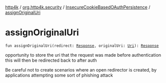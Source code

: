 [http4k](../../index.md) / [org.http4k.security](../index.md) / [InsecureCookieBasedOAuthPersistence](index.md) / [assignOriginalUri](./assign-original-uri.md)

# assignOriginalUri

`fun assignOriginalUri(redirect: `[`Response`](../../org.http4k.core/-response/index.md)`, originalUri: `[`Uri`](../../org.http4k.core/-uri/index.md)`): `[`Response`](../../org.http4k.core/-response/index.md)

opportunity to store the uri that the request was made before authentication
this will then be redirected back to after auth

Be careful not to create scenarios where an open redirector is created,
by applications attempting some sort of phishing attack

